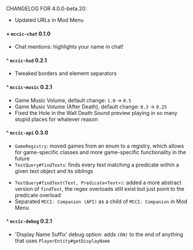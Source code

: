 CHANGELOG FOR 4.0.0-beta.20:

* Updated URLs in Mod Menu

#### + `mccic-chat` 0.1.0
+ Chat mentions: highlights your name in chat!

#### ^ `mccic-hud` 0.2.1
* Tweaked borders and element separators

#### ^ `mccic-music` 0.2.1
* Game Music Volume, default change: `1.0` -> `0.5`
* Game Music Volume (After Death), default change: `0.3` -> `0.25`
* Fixed the Hole in the Wall Death Sound preview playing in so many stupid places for whatever reason

#### ^ `mccic-api` 0.3.0
+ `GameRegistry`: moved games from an enum to a registry, which allows for game-specific classes and more game-specific functionality in the future
+ `TextQuery#findTexts`: finds every text matching a predicate within a given text object and its siblings

* `TextQuery#findText(Text, Predicate<Text>)`: added a more abstract version of `findText`, the regex overloads still exist but just point to the predicate overload
* Separated `MCCI: Companion (API)` as a child of `MCCI: Companion` in Mod Menu

#### ^ `mccic-debug` 0.2.1
+ 'Display Name Suffix' debug option: adds `(DN)` to the end of anything that uses `PlayerEntity#getDisplayName`
